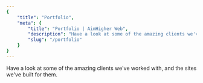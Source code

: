 ```yaml
---
{
	"title": "Portfolio",
	"meta": {
		"title": "Portfolio | AimHigher Web",
		"description": "Have a look at some of the amazing clients we've worked with",
		"slug": "/portfolio"
	}
}
---
```

Have a look at some of the amazing clients we've worked with, and the sites we've built for them.